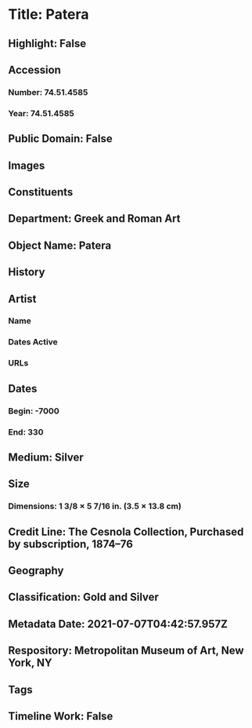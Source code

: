 # Title: Patera
## Highlight: False
## Accession
### Number: 74.51.4585
### Year: 74.51.4585
## Public Domain: False
## Images
## Constituents
## Department: Greek and Roman Art
## Object Name: Patera
## History
## Artist
### Name
### Dates Active
### URLs
## Dates
### Begin: -7000
### End: 330
## Medium: Silver
## Size
### Dimensions: 1 3/8 × 5 7/16 in. (3.5 × 13.8 cm)
## Credit Line: The Cesnola Collection, Purchased by subscription, 1874–76
## Geography
## Classification: Gold and Silver
## Metadata Date: 2021-07-07T04:42:57.957Z
## Respository: Metropolitan Museum of Art, New York, NY
## Tags
## Timeline Work: False